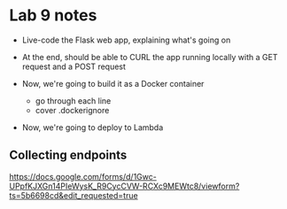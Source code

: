 # Lab 9 notes

- Live-code the Flask web app, explaining what's going on
- At the end, should be able to CURL the app running locally with a GET request and a POST request

- Now, we're going to build it as a Docker container
    - go through each line
    - cover .dockerignore

- Now, we're going to deploy to Lambda

## Collecting endpoints

https://docs.google.com/forms/d/1Gwc-UPpfKJXGn14PIeWysK_R9CycCVW-RCXc9MEWtc8/viewform?ts=5b6698cd&edit_requested=true

